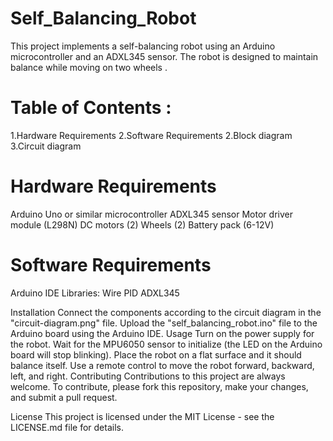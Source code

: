 # Self_Balancing_Robot
This project implements a self-balancing robot using an Arduino microcontroller and an ADXL345 sensor. The robot is designed to maintain balance while moving on two wheels .

# Table of Contents :

1.Hardware Requirements
2.Software Requirements
2.Block diagram
3.Circuit diagram

# Hardware Requirements
Arduino Uno or similar microcontroller
ADXL345 sensor
Motor driver module (L298N)
DC motors (2)
Wheels (2)
Battery pack (6-12V)

# Software Requirements
Arduino IDE
Libraries:
Wire
PID
ADXL345

Installation
Connect the components according to the circuit diagram in the "circuit-diagram.png" file.
Upload the "self_balancing_robot.ino" file to the Arduino board using the Arduino IDE.
Usage
Turn on the power supply for the robot.
Wait for the MPU6050 sensor to initialize (the LED on the Arduino board will stop blinking).
Place the robot on a flat surface and it should balance itself.
Use a remote control to move the robot forward, backward, left, and right.
Contributing
Contributions to this project are always welcome. To contribute, please fork this repository, make your changes, and submit a pull request.

License
This project is licensed under the MIT License - see the LICENSE.md file for details.
